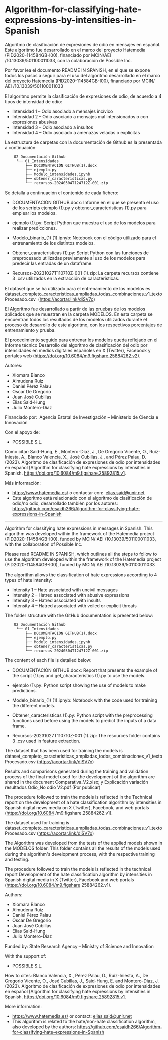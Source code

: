 # Algorithm-for-classifying-hate-expressions-by-intensities-in-Spanish
Algoritmo de clasificación de expresiones de odio en mensajes en español. Este algoritmo fue desarrollado en el marco del proyecto Hatemedia (PID2020-114584GB-I00), financiado por MCIN/AEI /10.13039/501100011033, con la colaboración de Possible Inc.

Por favor lea el documento README IN SPANISH, en el que se expone todos los pasos a seguir para el uso del algoritmo desarrollado en el marco del proyecto Hatemedia (PID2020-114584GB-I00), financiado por MCIN/ AEI /10.13039/501100011033

El algoritmo permite la clasificación de expresiones de odio, de acuerdo a 4 tipos de intensidad de odio: 

- Intensidad 1 – Odio asociado a mensajes incívico
- Intensidad 2 – Odio asociado a mensajes mal intensionados o con expresiones abusivas
- Intensidad 3 – Odio asociado a insultos
- Intensidad 4 – Odio asociado a amenazas veladas o explícitas

La estructura de carpetas con la documentación de Github es la presentada a continuación:

        02 Documentación Github
         └── 01_Intensidades
             ├── DOCUMENTACIÓN GITHUB(1).docx
             ├── ejemplo.py
             ├── Modelo_intensidades.ipynb
             ├── obtener_caracteristicas.py
             └── recursos-20240304T124712Z-001.zip

Se detalla a continuación el contenido de cada fichero:

- DOCUMENTACIÓN GITHUB.docx:
Informe en el que se presenta el uso de los scripts ejemplo (1).py y obtener_caracteristicas (1).py para emplear los modelos.

- ejemplo (1).py:
Script Python que muestra el uso de los modelos para realizar predicciones.

- Modelo_binario_(1) (1).ipnyb:
Notebook con el código utilizado para el entrenamiento de los distintos modelos.

- Obtener_caracteristicas (1).py:
Script Python con las funciones de preprocesado utilizadas previamente al uso de los modelos para predecir las entradas de un dataframe.

- Recursos-20231027T110710Z-001 (1).zip:
La carpeta recursos contiene 3 .csv utilizados en la extracción de características.

El dataset que se ha utilizado para el entrenamiento de los modelos es dataset_completo_caracteristicas_ampliadas_todas_combinaciones_v1_textoProcesado.csv 
(https://acortar.link/diSV7o)

El Algoritmo fue desarrollado a partir de las pruebas de los modelos aplicados que se muestran en la carpeta MODELOS. En esta carpeta se encuentran todos los resultados de los modelos utilizados durante el proceso de desarrollo de este algoritmo, con los respectivos porcentajes de entrenamiento y prueba.

El procedimiento seguido para entrenar los modelos queda reflejado en el Informe técnico Desarrollo del algoritmo de clasificación del odio por intensidades en medios digitales españoles en X (Twitter), Facebook y portales web (https://doi.org/10.6084/m9.figshare.25884262.v2).

Autores: 
- Xiomara Blanco
- Almudena Ruiz
- Daniel Pérez Palau
- Oscar De Gregorio
- Juan José Cubillas
- Elias Said-Hung
- Julio Montero-Díaz
  
Financiado por: 
Agencia Estatal de Investigación – Ministerio de Ciencia e Innovación

Con el apoyo de:
- POSSIBLE S.L.

Como citar: Said-Hung, E., Montero-Diaz, J., De Gregorio Vicente, O., Ruiz-Iniesta, A., Blanco Valencia, X., José Cubillas, J., and Pérez Palau, D. (2023). Algoritmo de clasificación de expresiones de odio por intensidades en español [Algorithm for classifying hate expressions by intensities in Spanish. https://doi.org/10.6084/m9.figshare.25892815.v1.

Más información:
- https://www.hatemedia.es/ o contactar con:  elias.said@unir.net
- Este algoritmo está relacionado con el algoritmo de clasificación de odio/no odio, desarrollado también por los autores: https://github.com/esaidh266/Algorithm-for-classifying-hate-expressions-in-Spanish

---
Algorithm for classifying hate expressions in messages in Spanish. This algorithm was developed within the framework of the Hatemedia project (PID2020-114584GB-I00), funded by MCIN/ AEI /10.13039/501100011033, with the collaboration of Possible Inc.

Please read README IN SPANISH, which outlines all the steps to follow to use the algorithm developed within the framework of the Hatemedia project (PID2020-114584GB-I00), funded by MCIN/ AEI /10.13039/501100011033

The algorithm allows the classification of hate expressions according to 4 types of hate intensity: 

- Intensity 1 – Hate associated with uncivil messages
- Intensity 2 – Hatred associated with abusive expressions
- Intensity 3 – Hatred associated with insults
- Intensity 4 – Hatred associated with veiled or explicit threats

The folder structure with the GitHub documentation is presented below:

        02 Documentación Github
         └── 01_Intensidades
             ├── DOCUMENTACIÓN GITHUB(1).docx
             ├── ejemplo.py
             ├── Modelo_intensidades.ipynb
             ├── obtener_caracteristicas.py
             └── recursos-20240304T124712Z-001.zip

The content of each file is detailed below:

- DOCUMENTACIÓN GITHUB.docx:
Report that presents the example of the script (1).py and get_characteristics (1).py to use the models.

- ejemplo (1).py:
Python script showing the use of models to make predictions.

- Modelo_binario_(1) (1).ipnyb:
Notebook with the code used for training the different models.

- Obtener_caracteristicas (1).py:
Python script with the preprocessing functions used before using the models to predict the inputs of a data frame.

- Recursos-20231027T110710Z-001 (1).zip:
The resources folder contains 3 .csv used in feature extraction.

The dataset that has been used for training the models is dataset_completo_caracteristicas_ampliadas_todos_combinaciones_v1_textoProcesado.csv
(https://acortar.link/diSV7o)

Results and comparisons generated during the training and validation process of the final model used for the development of the algorithm are shared in the document Comparativa_V2.xlsx; y Explicación variación resultados Odio_No odio V2.pdf (Por publicar)

The procedure followed to train the models is reflected in the Technical report on the development of a hate classification algorithm by intensities in Spanish digital news media on X (Twitter), Facebook, and web portals (https://doi.org/10.6084 /m9.figshare.25884262.v1).

The dataset used for training is dataset_completo_caracteristicas_ampliadas_todas_combinaciones_v1_textoProcesado.csv (https://acortar.link/diSV7o)

The Algorithm was developed from the tests of the applied models shown in the MODELOS folder. This folder contains all the results of the models used during the algorithm's development process, with the respective training and testing.

The procedure followed to train the models is reflected in the technical report Development of the hate classification algorithm by intensities in Spanish digital media in X (Twitter), Facebook and web portals (https://doi.org/10.6084/m9.figshare 25884262.v1).

Authors:
- Xiomara Blanco
- Almudena Ruiz
- Daniel Pérez Palau
- Oscar De Gregorio
- Juan José Cubillas
- Elias Said-Hung
- Julio Montero-Díaz

Funded by:
State Research Agency – Ministry of Science and Innovation

With the support of:
- POSSIBLE S.L.

How to cites: Blanco Valencia, X., Pérez Palau, D., Ruiz-Iniesta, A., De Gregorio Vicente, O., José Cubillas, J., Said-Hung, E. and Montero-Diaz, J. (2023). Algoritmo de clasificación de expresiones de odio por intensidades en español [Algorithm for classifying hate expressions by intensities in Spanish. https://doi.org/10.6084/m9.figshare.25892815.v1.

More information:
- https://www.hatemedia.es/ or contact: elias.said@unir.net
- This algorithm is related to the hate/non-hate classification algorithm, also developed by the authors: https://github.com/esaidh266/Algorithm-for-classifying-hate-expressions-in-Spanish
